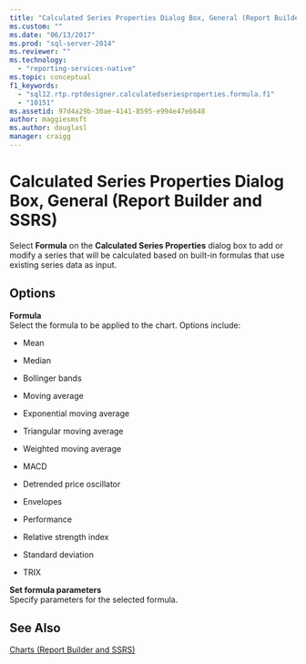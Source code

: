 ```yaml
---
title: "Calculated Series Properties Dialog Box, General (Report Builder and SSRS) | Microsoft Docs"
ms.custom: ""
ms.date: "06/13/2017"
ms.prod: "sql-server-2014"
ms.reviewer: ""
ms.technology: 
  - "reporting-services-native"
ms.topic: conceptual
f1_keywords: 
  - "sql12.rtp.rptdesigner.calculatedseriesproperties.formula.f1"
  - "10151"
ms.assetid: 97d4a29b-30ae-4141-8595-e994e47e6648
author: maggiesmsft
ms.author: douglasl
manager: craigg
---
```

# Calculated Series Properties Dialog Box, General (Report Builder and SSRS)
  Select **Formula** on the **Calculated Series Properties** dialog box to add or modify a series that will be calculated based on built-in formulas that use existing series data as input.  
  
## Options  
 **Formula**  
 Select the formula to be applied to the chart. Options include:  
  
-   Mean  
  
-   Median  
  
-   Bollinger bands  
  
-   Moving average  
  
-   Exponential moving average  
  
-   Triangular moving average  
  
-   Weighted moving average  
  
-   MACD  
  
-   Detrended price oscillator  
  
-   Envelopes  
  
-   Performance  
  
-   Relative strength index  
  
-   Standard deviation  
  
-   TRIX  
  
 **Set formula parameters**  
 Specify parameters for the selected formula.  
  
## See Also  
 [Charts &#40;Report Builder and SSRS&#41;](report-design/charts-report-builder-and-ssrs.md)  
  
  
